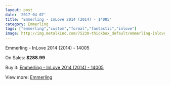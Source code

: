 ```yaml
---
layout: post
date: '2017-04-07'
title: "Emmerling - InLove 2014 (2014) - 14005"
category: Emmerling
tags: ["emmerling","custom","formal","fantastic","inlove"]
image: http://img.metalkind.com/75230-thickbox_default/emmerling-inlove-2014-2014-14005.jpg
---
```

Emmerling - InLove 2014 (2014) - 14005

On Sales: **$288.99**
<a href="https://www.metalkind.com/en/emmerling/18546-emmerling-inlove-2014-2014-14005.html"><amp-img layout="responsive" width="600" height="600" src="//img.metalkind.com/75230-thickbox_default/emmerling-inlove-2014-2014-14005.jpg" alt="Emmerling - InLove 2014 (2014) - 14005 0" /></a>
<a href="https://www.metalkind.com/en/emmerling/18546-emmerling-inlove-2014-2014-14005.html"><amp-img layout="responsive" width="600" height="600" src="//img.metalkind.com/75231-thickbox_default/emmerling-inlove-2014-2014-14005.jpg" alt="Emmerling - InLove 2014 (2014) - 14005 1" /></a>
<a href="https://www.metalkind.com/en/emmerling/18546-emmerling-inlove-2014-2014-14005.html"><amp-img layout="responsive" width="600" height="600" src="//img.metalkind.com/75232-thickbox_default/emmerling-inlove-2014-2014-14005.jpg" alt="Emmerling - InLove 2014 (2014) - 14005 2" /></a>

Buy it: [Emmerling - InLove 2014 (2014) - 14005](https://www.metalkind.com/en/emmerling/18546-emmerling-inlove-2014-2014-14005.html "Emmerling - InLove 2014 (2014) - 14005")

View more: [Emmerling](https://www.metalkind.com/en/45-emmerling "Emmerling")